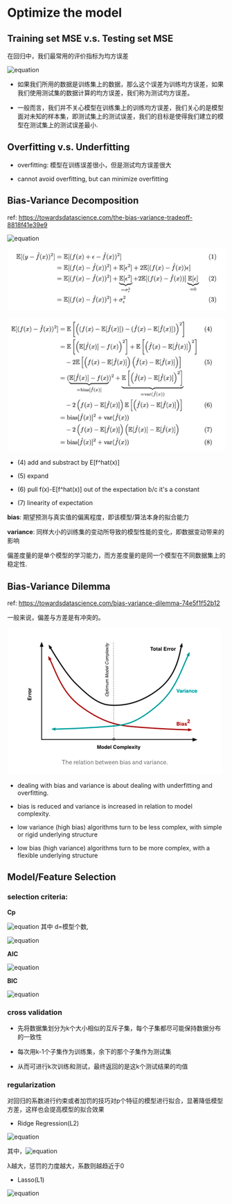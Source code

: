 # Optimize the model

## Training set MSE v.s. Testing set MSE

在回归中，我们最常用的评价指标为均方误差

![equation](https://latex.codecogs.com/gif.latex?MSE&space;=&space;\frac{1}{N}\sum\limits_{i=1}^{N}(y_i&space;-\hat{&space;f}(x_i))^2)

- 如果我们所用的数据是训练集上的数据，那么这个误差为训练均方误差，如果我们使用测试集的数据计算的均方误差，我们称为测试均方误差。

- 一般而言，我们并不关心模型在训练集上的训练均方误差，我们关心的是模型面对未知的样本集，即测试集上的测试误差，我们的目标是使得我们建立的模型在测试集上的测试误差最小.

## Overfitting v.s. Underfitting 

- overfitting: 模型在训练误差很小，但是测试均方误差很大

- cannot avoid overfitting, but can minimize overfitting

## Bias-Variance Decomposition

ref: https://towardsdatascience.com/the-bias-variance-tradeoff-8818f41e39e9


![equation](https://latex.codecogs.com/gif.latex?E\left(y_{0}-\hat{f}\left(x_{0}\right)\right)^{2}=\operatorname{Var}\left(\hat{f}\left(x_{0}\right)\right)&plus;\left[\operatorname{Bias}\left(\hat{f}\left(x_{0}\right)\right)\right]^{2}&plus;\operatorname{Var}(\varepsilon))

![image](./3.png) 

![image](./4.png) 

- (4) add and substract by E[f^hat(x)]

- (5) expand

- (6) pull f(x)-E[f^hat(x)] out of the expectation b/c it's a constant

- (7) linearity of expectation


**bias**: 期望预测与真实值的偏离程度，即该模型/算法本身的拟合能力

**variance**: 同样大小的训练集的变动所导致的模型性能的变化，即数据变动带来的影响

偏差度量的是单个模型的学习能力，而方差度量的是同一个模型在不同数据集上的稳定性.

## Bias-Variance Dilemma

ref: https://towardsdatascience.com/bias-variance-dilemma-74e5f1f52b12

一般来说，偏差与方差是有冲突的。

![image](./5.png) 

- dealing with bias and variance is about dealing with underfitting and overfitting. 

- bias is reduced and variance is increased in relation to model complexity.

- low variance (high bias) algorithms turn to be less complex, with simple or rigid underlying structure

- low bias (high variance) algorithms turn to be more complex, with a flexible underlying structure


## Model/Feature Selection

### selection criteria:

**Cp**

![equation](https://latex.codecogs.com/gif.latex?C_p&space;=&space;\frac{1}{N}(RSS&space;&plus;&space;2d\hat{\sigma}^2))
其中 d=模型个数,

![equation](https://latex.codecogs.com/gif.latex?RSS&space;=&space;\sum\limits_{i=1}^{N}(y_i-\hat{f}(x_i))^2$，$\hat{\sigma}^2)

**AIC**

![equation](https://latex.codecogs.com/gif.latex?AIC&space;=&space;\frac{1}{d\hat{\sigma}^2}(RSS&space;&plus;&space;2d\hat{\sigma}^2))

**BIC**

![equation](https://latex.codecogs.com/gif.latex?BIC&space;=&space;\frac{1}{n}(RSS&space;&plus;&space;log(n)d\hat{\sigma}^2))

### cross validation

- 先将数据集划分为k个大小相似的互斥子集，每个子集都尽可能保持数据分布的一致性

- 每次用k-1个子集作为训练集，余下的那个子集作为测试集

- 从而可进行k次训练和测试，最终返回的是这k个测试结果的均值

### regularization

对回归的系数进行约束或者加罚的技巧对p个特征的模型进行拟合，显著降低模型方差，这样也会提高模型的拟合效果


- Ridge Regression(L2)

![equation](https://latex.codecogs.com/gif.latex?J(w)&space;=&space;\sum\limits_{i=1}^{N}(y_i-w_0-\sum\limits_{j=1}^{p}w_jx_{ij})^2&space;&plus;&space;\lambda\sum\limits_{j=1}^{p}w_j^2)

其中，![equation](https://latex.codecogs.com/gif.latex?\lambda&space;\ge&space;0,\hat{w}&space;=&space;(X^TX&space;&plus;&space;\lambda&space;I)^{-1}X^TY)


λ越大，惩罚的力度越大，系数则越趋近于0


- Lasso(L1)

![equation](https://latex.codecogs.com/gif.latex?J(w)&space;=&space;\sum\limits_{i=1}^{N}(y_i-w_0-\sum\limits_{j=1}^{p}w_jx_{ij})^2&space;&plus;&space;\lambda\sum\limits_{j=1}^{p}|w_j|,&space;\lambda&space;\ge&space;0)

